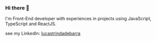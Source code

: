 ### Hi there 👋

<!--
**lucastrindadebarra/lucastrindadebarra** is a ✨ _special_ ✨ repository because its `README.md` (this file) appears on your GitHub profile.

Here are some ideas to get you started:

- 🔭 I’m currently working on ...
- 🌱 I’m currently learning ...
- 👯 I’m looking to collaborate on ...
- 🤔 I’m looking for help with ...
- 💬 Ask me about ...
- 📫 How to reach me: ...
- 😄 Pronouns: ...
- ⚡ Fun fact: ...
-->

I'm Front-End developer with experiences in projects using JavaScript, TypeScript and ReactJS.


see my LinkedIn: <a href="https://www.linkedin.com/in/lucastrindadebarra/">lucastrindadebarra</a> 

